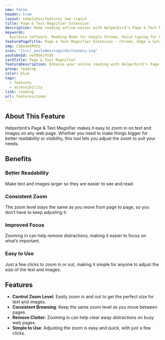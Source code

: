 ```yaml
---
new: false
header: true
layout: templates/features_two.liquid
title: Page & Text Magnifier Extension
description: Make reading online easier with Helperbird's Page & Text Magnifier. Zoom in on text and images for better readability on Chrome, Edge, and Safari. Try it today!
keywords:
  Dyslexia software, Reading Mode for Google Chrome, Voice typing for Chrome, Text to speech for Chrome, text reader, Immersive Reader, dyslexia fonts, accessibility software, dyslexia software, Helperbird for Edge, Helperbird for Firefox, Helperbird for Chrome, Opendyslexic for Chrome, OpenDyslexic
featurePageTitle: Page & Text Magnifier Extension - Chrome, Edge & Safari
img: i1EeaekPHIo
icon: "/src/_includes/svgs/dictionary.svg"
youtubeId: vwT8SAJfU3E
cardTitle: Page & Text Magnifier
featureDescription: Enhance your online reading with Helperbird's Page & Text Magnifier. Easily zoom in on text and entire pages for better readability and visibility.
group: reading
color: blue
tags:
  - features
  - accessibility
link: reading
url: features/zoom/
---
```


## About This Feature

Helperbird's Page & Text Magnifier makes it easy to zoom in on text and images on any web page. Whether you need to make things bigger for better readability or visibility, this tool lets you adjust the zoom to suit your needs.

## Benefits

### Better Readability
Make text and images larger so they are easier to see and read.

### Consistent Zoom
The zoom level stays the same as you move from page to page, so you don’t have to keep adjusting it.

### Improved Focus
Zooming in can help remove distractions, making it easier to focus on what’s important.

### Easy to Use
Just a few clicks to zoom in or out, making it simple for anyone to adjust the size of the text and images.

## Features

- **Control Zoom Level**: Easily zoom in and out to get the perfect size for text and images.
- **Consistent Browsing**: Keep the same zoom level as you move between pages.
- **Remove Clutter**: Zooming in can help clear away distractions on busy web pages.
- **Simple to Use**: Adjusting the zoom is easy and quick, with just a few clicks.
